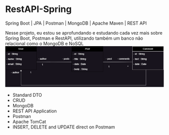 # RestAPI-Spring

Spring Boot | JPA | Postman | MongoDB | Apache Maven | REST API

Nesse projeto, eu estou se aprofundando e estudando cada vez mais sobre Spring Boot, Postman e RestAPI, utilizando também um banco não relacional como o MongoDB e NoSQL
![image](https://github.com/Erick3232/RestAPI-Spring/blob/main/REST%20API.drawio.png?raw=true)
- Standard DTO
- CRUD
- MongoDB
- REST API Application
- Postman
- Apache TomCat 
- INSERT, DELETE and UPDATE direct on Postmam
